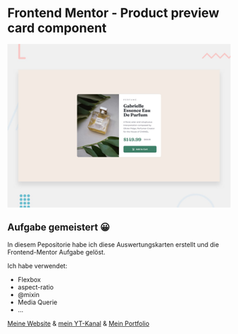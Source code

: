 # Frontend Mentor - Product preview card component

![Design preview for the Product preview card component coding challenge](./design/desktop-preview.jpg)

## Aufgabe gemeistert 😀

In diesem Pepositorie habe ich diese Auswertungskarten erstellt und die Frontend-Mentor Aufgabe gelöst.

Ich habe verwendet:
- Flexbox
- aspect-ratio
- @mixin
- Media Querie
- ...

[Meine Website](https://www.digitaleweltlibrary.at/) & [mein YT-Kanal](https://www.youtube.com/@DigitaleWeltLibrary) & [Mein Portfolio](https://www.founder.digitaleweltlibrary.at/)